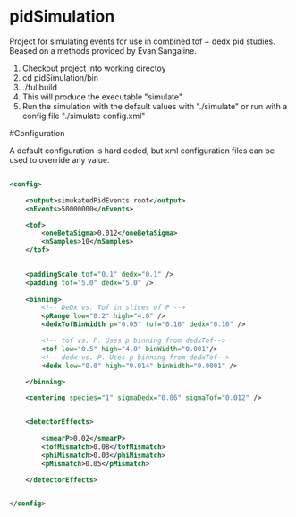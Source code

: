 pidSimulation
=============

Project for simulating events for use in combined tof + dedx pid studies.
Beased on a methods provided by Evan Sangaline. 

1. Checkout project into working directoy
2. cd pidSimulation/bin
3. ./fullbuild
4. This will produce the executable "simulate"
5. Run the simulation with the default values with "./simulate" or run with a config file "./simulate config.xml"



#Configuration

A default configuration is hard coded, but xml configuration files can be used to override any value. 



```xml

<config>

	<output>simukatedPidEvents.root</output>
	<nEvents>50000000</nEvents>

	<tof>
		<oneBetaSigma>0.012</oneBetaSigma>
		<nSamples>10</nSamples>
	</tof>

	
	<paddingScale tof="0.1" dedx="0.1" />
	<padding tof="5.0" dedx="5.0" />
	
	<binning>		
		<!-- DeDx vs. Tof in slices of P -->
		<pRange low="0.2" high="4.0" />
		<dedxTofBinWidth p="0.05" tof="0.10" dedx="0.10" />

		<!-- tof vs. P. Uses p binning from dedxTof-->
		<tof low="0.5" high="4.0" binWidth="0.001"/>
		<!-- dedx vs. P. Uses p binning from dedxTof-->
		<dedx low="0.0" high="0.014" binWidth="0.0001" />

	</binning>

	<centering species="1" sigmaDedx="0.06" sigmaTof="0.012" />


	<detectorEffects>
		
		<smearP>0.02</smearP>
		<tofMismatch>0.08</tofMismatch>
		<phiMismatch>0.03</phiMismatch>
		<pMismatch>0.05</pMismatch>

	</detectorEffects>


</config>

```
